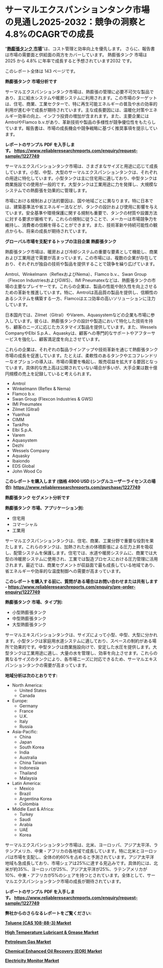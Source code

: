 <p><h1>サーマルエクスパンションタンク市場の見通し2025-2032：競争の洞察と4.8%のCAGRでの成長</h1></p><p>&ldquo;<strong><a href="https://www.reliableresearchreports.com/thermal-expansion-tank-r1227749?utm_campaign=110&utm_medium=9&utm_source=Github&utm_content=ia&utm_term=10012025&utm_id=thermal-expansion-tank">熱膨張タンク 市場</a></strong>&rdquo;は、コスト管理と効率向上を優先します。 さらに、報告書は市場の需要面と供給面の両方をカバーしています。 熱膨張タンク 市場は 2025 から 4.8% に年率で成長すると予想されています2032 です。</p>
<p>このレポート全体は 143 ページです。</p>
<p><strong>熱膨張タンク 市場分析です</strong></p>
<p><p>サーマルエクスパンションタンク市場は、熱膨張の管理に必要不可欠な製品であり、主に給水システムや暖房システムに利用されます。この市場のターゲットは、住宅、商業、工業セクターで、特に再生可能エネルギーの普及や水の効率的利用が進む中で成長が期待されています。主な成長要因には、温暖化対策やエネルギー効率の向上、インフラ投資の増加が含まれます。また、主要企業にはAmtrolやFlamco b.v.があり、革新技術や製品の多様性が競争優位性をもたらしています。報告書は、市場の成長機会や競争戦略に基づく推奨事項を提示しています。</p></p>
<p><strong>レポートのサンプル PDF を入手します。&nbsp;<a href="https://www.reliableresearchreports.com/enquiry/request-sample/1227749?utm_campaign=110&utm_medium=9&utm_source=Github&utm_content=ia&utm_term=10012025&utm_id=thermal-expansion-tank">https://www.reliableresearchreports.com/enquiry/request-sample/1227749</a></strong></p>
<p><p>サーマルエクスパンションタンク市場は、さまざまなサイズと用途に応じて成長しています。小型、中型、大型のサーマルエクスパンションタンクは、それぞれの用途に特化しています。小型タンクは主に住宅用に適しており、中型タンクは商業施設での使用が一般的です。大型タンクは工業用途に力を発揮し、大規模なシステムでの熱膨張を効果的に管理します。</p><p>市場における規制および法的要因は、国や地域ごとに異なります。特に日本では、建築基準法や省エネルギー法などが、タンクの設計および使用に影響を与えています。安全基準や環境保護に関する規制も重要で、タンクの材質や設置方法に対する要求が厳格です。これらの規制に従うことで、メーカーは市場競争力を維持し、消費者の信頼を得ることができます。また、技術革新や持続可能性の観点からも、将来の成長が期待されています。</p></p>
<p><strong>グローバル市場を支配するトップの注目企業 熱膨張タンク</strong></p>
<p><p>熱膨張タンク市場は、暖房および冷却システムの重要な要素として機能し、商業および工業用途で需要が高まっています。この市場には、複数の企業が存在しており、それぞれが独自の技術や製品を提供することで競争を繰り広げています。</p><p>Amtrol、Winkelmann（ReflexおよびNema）、Flamco b.v.、Swan Group（Flexcon IndustriesおよびGWS）、IMI Pneumatexなどは、熱膨張タンクの市場の主要なプレイヤーです。これらの企業は、製品の性能や耐久性を向上させるための革新を推進しています。特に、Amtrolは高品質の製品を提供し、信頼性のあるシステムを構築する一方、Flamcoはエコ効率の高いソリューションに注力しています。</p><p>日本国内では、Zilmet（Gitral）やVarem、Aquasystemなどの企業も市場に参入しています。彼らは、熱膨張タンクの設計や製造において特化した技術を持ち、顧客のニーズに応じたカスタマイズ製品を提供しています。また、Wessels CompanyやElbi S.p.A.、Aquaskyは、顧客への専門的なサポートやアフターサービスを強化し、顧客満足度を向上させています。</p><p>これらの企業は、それぞれの製品ラインアップや技術革新を通じて熱膨張タンク市場の成長を促進しています。たとえば、柔軟性のあるタンクやエコフレンドリーなオプションの導入は、市場の需要を喚起し、販売収益を拡大する要因となっています。具体的な売上高は公開されていない場合が多いが、大手企業は数十億円規模の売上を記録していると考えられます。</p></p>
<p><ul><li>Amtrol</li><li>Winkelmann (Reflex & Nema)</li><li>Flamco b.v.</li><li>Swan Group (Flexcon Industries & GWS)</li><li>IMI Pneumatex</li><li>Zilmet (Gitral)</li><li>Yuanhua</li><li>CIMM</li><li>TankPro</li><li>Elbi S.p.A.</li><li>Varem</li><li>Aquasystem</li><li>Dezhi</li><li>Wessels Company</li><li>Aquasky</li><li>Ibaiondo</li><li>EDS Global</li><li>John Wood Co</li></ul></p>
<p><strong>このレポートを購入します (価格 4900 USD (シングルユーザーライセンスの場合):&nbsp;<a href="https://www.reliableresearchreports.com/purchase/1227749?utm_campaign=110&utm_medium=9&utm_source=Github&utm_content=ia&utm_term=10012025&utm_id=thermal-expansion-tank">https://www.reliableresearchreports.com/purchase/1227749</a></strong></p>
<p><strong>熱膨張タンク セグメント分析です</strong></p>
<p><strong>熱膨張タンク 市場、アプリケーション別:</strong></p>
<p><ul><li>住宅用</li><li>コマーシャル</li><li>工業用</li></ul></p>
<p><p>サーマルエクスパンションタンクは、住宅、商業、工業分野で重要な役割を果たします。これらのタンクは、加熱された水の体積膨張による圧力上昇を吸収し、配管システムを保護します。住宅では、水道や暖房システムに、商業では大型の冷暖房システムに使用され、工業では製造プロセスにおける圧力管理に活用されます。最近では、商業セグメントが収益面で最も成長している地域であり、省エネルギーや効率的な温度制御への需要が高まっています。</p></p>
<p><strong>このレポートを購入する前に、質問がある場合はお問い合わせまたは共有します - <a href="https://www.reliableresearchreports.com/enquiry/pre-order-enquiry/1227749?utm_campaign=110&utm_medium=9&utm_source=Github&utm_content=ia&utm_term=10012025&utm_id=thermal-expansion-tank">https://www.reliableresearchreports.com/enquiry/pre-order-enquiry/1227749</a></strong></p>
<p><strong>熱膨張タンク 市場、タイプ別:</strong></p>
<p><ul><li>小型熱膨張タンク</li><li>中型熱膨張タンク</li><li>大型熱膨張タンク</li></ul></p>
<p><p>サーマルエキスパンションタンクは、サイズによって小型、中型、大型に分かれます。小型タンクは家庭用水道システムに適しており、スペースの制約がある場所で効果的です。中型タンクは商業施設向けで、安定した水圧を提供します。大型タンクは工業用途に適し、大量の水を管理し、効率を向上させます。これらの異なるサイズのタンクにより、各市場ニーズに対応できるため、サーマルエキスパンションタンクの需要が高まっています。</p></p>
<p><strong>地域分析は次のとおりです:</strong></p>
<p><ul>
    <li>
        North America:
        <ul>
            <li>United States</li>
            <li>Canada</li>
        </ul>
    </li>
    <li>
        Europe:
        <ul>
            <li>Germany</li>
            <li>France</li>
            <li>U.K.</li>
            <li>Italy</li>
            <li>Russia</li>
        </ul>
    </li>
    <li>
        Asia-Pacific:
        <ul>
            <li>China</li>
            <li>Japan</li>
            <li>South Korea</li>
            <li>India</li>
            <li>Australia</li>
            <li>China Taiwan</li>
            <li>Indonesia</li>
            <li>Thailand</li>
            <li>Malaysia</li>
        </ul>
    </li>
    <li>
        Latin America:
        <ul>
            <li>Mexico</li>
            <li>Brazil</li>
            <li>Argentina Korea</li>
            <li>Colombia</li>
        </ul>
    </li>
    <li>
        Middle East & Africa:
        <ul>
            <li>Turkey</li>
            <li>Saudi</li>
            <li>Arabia</li>
            <li>UAE</li>
            <li>Korea</li>
        </ul>
    </li>
    </ul></p>
<p><p>サーマルエクスパンションタンク市場は、北米、ヨーロッパ、アジア太平洋、ラテンアメリカ、中東・アフリカの各地域で成長しています。特に北米とヨーロッパは市場を支配し、全体の約60%を占めると予測されています。アジア太平洋地域も急成長しており、市場シェアは25%に達する見込みです。具体的には、北米が約35%、ヨーロッパが25%、アジア太平洋が25%、ラテンアメリカが10%、中東・アフリカが5%のシェアを持つとされています。全体として、サーマルエクスパンションタンク市場の成長が期待されています。</p></p>
<p><strong>レポートのサンプル PDF を入手します。&nbsp;<a href="https://www.reliableresearchreports.com/enquiry/request-sample/1227749?utm_campaign=110&utm_medium=9&utm_source=Github&utm_content=ia&utm_term=10012025&utm_id=thermal-expansion-tank">https://www.reliableresearchreports.com/enquiry/request-sample/1227749</a></strong></p>
<p><strong></strong></p>
<p><strong></strong></p>
<p><strong></strong></p>
<p><strong></strong></p>
<p><strong>弊社からのさらなるレポートをご覧ください:</strong></p>
<p><strong><p><a href="https://github.com/mayabungard8092/Market-Research-Report-List-1/blob/main/toluene-cas-108-88-3-market.md?utm_campaign=110&utm_medium=9&utm_source=Github&utm_content=ia&utm_term=10012025&utm_id=thermal-expansion-tank">Toluene (CAS 108-88-3) Market</a></p><p><a href="https://github.com/kathiestrine5ty/Market-Research-Report-List-1/blob/main/high-temperature-lubricant-grease-market.md?utm_campaign=110&utm_medium=9&utm_source=Github&utm_content=ia&utm_term=10012025&utm_id=thermal-expansion-tank">High Temperature Lubricant & Grease Market</a></p><p><a href="https://github.com/FosterFahey91/Market-Research-Report-List-1/blob/main/petroleum-gas-market.md?utm_campaign=110&utm_medium=9&utm_source=Github&utm_content=ia&utm_term=10012025&utm_id=thermal-expansion-tank">Petroleum Gas Market</a></p><p><a href="https://github.com/NarcisoFerry/Market-Research-Report-List-1/blob/main/chemical-enhanced-oil-recovery-eor-market.md?utm_campaign=110&utm_medium=9&utm_source=Github&utm_content=ia&utm_term=10012025&utm_id=thermal-expansion-tank">Chemical Enhanced Oil Recovery (EOR) Market</a></p><p><a href="https://github.com/tamiaknaub6/Market-Research-Report-List-1/blob/main/electricity-monitor-market.md?utm_campaign=110&utm_medium=9&utm_source=Github&utm_content=ia&utm_term=10012025&utm_id=thermal-expansion-tank">Electricity Monitor Market</a></p></strong></p>